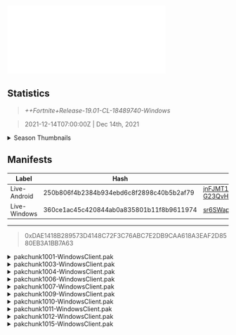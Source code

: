 <div style="pointer-events: none">
  <img style="pointer-events: none" src="https://raw.githubusercontent.com/Tectors/Archive/master/source/dependents/gen.19.01.svg" width="360" height="155">
<div>

## Statistics
> *++Fortnite+Release-19.01-CL-18489740-Windows*

> 2021-12-14T07:00:00Z | Dec 14th, 2021

<details>
  <summary>Season Thumbnails</summary>

  > Seasonal thumbnails are a season's normal ltms and their photos.

  | Name | ID |
  | - | - |
  | [Solo](https://raw.githubusercontent.com/Tectors/Archive/master/source/dependents/monthly-rotaton/playlist_defaultsolo_19_01.png) | Playlist_DefaultSolo |
  | [Duos](https://raw.githubusercontent.com/Tectors/Archive/master/source/dependents/monthly-rotaton/playlist_defaultduo_19_01.png) | Playlist_DefaultDuo |
  | [Trios](https://raw.githubusercontent.com/Tectors/Archive/master/source/dependents/monthly-rotaton/playlist_trios_19_01.png) | Playlist_Trios |
  | [Squads](https://raw.githubusercontent.com/Tectors/Archive/master/source/dependents/monthly-rotaton/playlist_defaultsquad_19_01.png) | Playlist_DefaultSquad |
</details>

## Manifests
| Label | Hash | Route |
| - | - | - |
| Live-Android | 250b806f4b2384b934ebd6c8f2898c40b5b2af79 | [jnFJMT1B6EpbulPJCU-G23QvHbASgg](https://github.com/Tectors/Archive/blob/master/manifests/jnFJMT1B6EpbulPJCU-G23QvHbASgg.manifest) |
| Live-Windows | 360ce1ac45c420844ab0a835801b11f8b9611974 | [sr6SWap2l2Th30T0yEu2Ux55PgJiJg](https://github.com/Tectors/Archive/blob/master/manifests/sr6SWap2l2Th30T0yEu2Ux55PgJiJg.manifest) |

---

> 0xDAE1418B289573D4148C72F3C76ABC7E2DB9CAA618A3EAF2D8580EB3A1BB7A63

<details>
  <summary>pakchunk1001-WindowsClient.pak</summary>

  > FortniteGame/Content/Paks/pakchunk1001-WindowsClient.pak

  > 0x906963083A5B3270887DEA346012E904A0E15FA9CB94269945EEB69926123D3B
  > 0882DAEC4F7823551C4955BA25B8AAC4

  <img src="https://raw.githubusercontent.com/Tectors/Archive/master/source/dependents/referred/SPID_333_RustyBoltCreature_ZGF9S.svg" width="100"> <img src="https://raw.githubusercontent.com/Tectors/Archive/master/source/dependents/referred/SPID_332_RustyBoltLogo_ZB1B0.svg" width="100"> <img src="https://raw.githubusercontent.com/Tectors/Archive/master/source/dependents/referred/Pickaxe_ID_721_RustyBoltSliceMale_V3A4N.svg" width="100"> <img src="https://raw.githubusercontent.com/Tectors/Archive/master/source/dependents/referred/Pickaxe_ID_720_RustyBoltMale_UZ5E5.svg" width="100"> <img src="https://raw.githubusercontent.com/Tectors/Archive/master/source/dependents/referred/Pickaxe_ID_719_RustyBoltFemale_0VJ7J.svg" width="100"> <img src="https://raw.githubusercontent.com/Tectors/Archive/master/source/dependents/referred/Glider_ID_333_RustyBolt_13IXR.svg" width="100"> <img src="https://raw.githubusercontent.com/Tectors/Archive/master/source/dependents/referred/EID_RustyBolt_ZMR13.svg" width="100"> <img src="https://raw.githubusercontent.com/Tectors/Archive/master/source/dependents/referred/CID_A_295_Athena_Commando_M_RustyBolt_FEHJ0.svg" width="100"> <img src="https://raw.githubusercontent.com/Tectors/Archive/master/source/dependents/referred/CID_A_294_Athena_Commando_F_RustyBolt_DB20X.svg" width="100"> <img src="https://raw.githubusercontent.com/Tectors/Archive/master/source/dependents/referred/BID_918_RustyBoltFemale_J4JW1.svg" width="100"> <img src="https://raw.githubusercontent.com/Tectors/Archive/master/source/dependents/referred/BID_917_RustyBoltMale_1DGTV.svg" width="100"> 
</details>

<details>
  <summary>pakchunk1003-WindowsClient.pak</summary>

  > FortniteGame/Content/Paks/pakchunk1003-WindowsClient.pak

  > 0xE48ED564DADDCFCA197739354D33422A4657A248A56D72C5CBB7503CF3E5A6EA
  > 419008D696C27533DFEDB08BE4F6C8F8

  <img src="https://raw.githubusercontent.com/Tectors/Archive/master/source/dependents/referred/CID_A_315_Athena_Commando_M_NightCapsule_B31L1.svg" width="100"> <img src="https://raw.githubusercontent.com/Tectors/Archive/master/source/dependents/referred/CID_A_314_Athena_Commando_F_NightCapsule_TAK2P.svg" width="100"> 
</details>

<details>
  <summary>pakchunk1004-WindowsClient.pak</summary>

  > FortniteGame/Content/Paks/pakchunk1004-WindowsClient.pak

  > 0x6D79682C95684A2DAE4DEEF672976C07CA409943CACE6C703C2D863E11C55619
  > 42FEDE262B530BFDC25D9E6B8684D1B7

  <img src="https://raw.githubusercontent.com/Tectors/Archive/master/source/dependents/referred/EID_Layers_BBZ49.svg" width="100"> 
</details>

<details>
  <summary>pakchunk1006-WindowsClient.pak</summary>

  > FortniteGame/Content/Paks/pakchunk1006-WindowsClient.pak

  > 0xA3D1A9D3C283FEF82ADD14EB51B7C6264EEB95F52A64CC6844A3E2C2F7559176
  > 5AD068EB1D56D87706E44EEB3198CF1B

  <img src="https://raw.githubusercontent.com/Tectors/Archive/master/source/dependents/referred/Wrap_431_Logarithm_F8CWD.svg" width="100"> <img src="https://raw.githubusercontent.com/Tectors/Archive/master/source/dependents/referred/EID_LogarithmWhoa_T3PF9.svg" width="100"> <img src="https://raw.githubusercontent.com/Tectors/Archive/master/source/dependents/referred/EID_LogarithmKick_NJVD8.svg" width="100"> 
</details>

<details>
  <summary>pakchunk1007-WindowsClient.pak</summary>

  > FortniteGame/Content/Paks/pakchunk1007-WindowsClient.pak

  > 0xDBD6DFBDA41C654B30177BEB1CC9ED2CA7E692758A0DFEB91426F16C98218AC8
  > 7F863227B67DD0D99A7A4BBEE0682666

  <img src="https://raw.githubusercontent.com/Tectors/Archive/master/source/dependents/referred/CID_A_323_Athena_Commando_M_BananaWinter.svg" width="100"> 
</details>

<details>
  <summary>pakchunk1009-WindowsClient.pak</summary>

  > FortniteGame/Content/Paks/pakchunk1009-WindowsClient.pak

  > 0x262891D3114D876D0244B0D637FB5F8DA7A8A36C9B029775850077EB8FE2B937
  > A062151202F2D5FCAD103D17B9300CE2

  </details>

<details>
  <summary>pakchunk1010-WindowsClient.pak</summary>

  > FortniteGame/Content/Paks/pakchunk1010-WindowsClient.pak

  > 0x445F6C4E1EE5DADA7ECA909BFCBA7759E31F044C6F9362D251B8A6D38C6C089A
  > A92DE306E5174C82739D774151D7B661

  <img src="https://raw.githubusercontent.com/Tectors/Archive/master/source/dependents/referred/Wrap_417_Guava_7J7EW.svg" width="100"> <img src="https://raw.githubusercontent.com/Tectors/Archive/master/source/dependents/referred/LSID_375_GuavaEvent_9GXE3.svg" width="100"> <img src="https://raw.githubusercontent.com/Tectors/Archive/master/source/dependents/referred/LSID_374_GuavaKey_IY0H9.svg" width="100"> 
</details>

<details>
  <summary>pakchunk1011-WindowsClient.pak</summary>

  > FortniteGame/Content/Paks/pakchunk1011-WindowsClient.pak

  > 0xDCA04AC413A2FF9D87D1F789FE28CAC511E4FA5175CC80F4B88A637744FBFC17
  > BA490514EFDA436A2679E381BD558AA3

  <img src="https://raw.githubusercontent.com/Tectors/Archive/master/source/dependents/referred/SPID_330_Haste_52NCD.svg" width="100"> <img src="https://raw.githubusercontent.com/Tectors/Archive/master/source/dependents/referred/EID_Haste1_T98Z9.svg" width="100"> <img src="https://raw.githubusercontent.com/Tectors/Archive/master/source/dependents/referred/CID_A_270_Athena_Commando_M_HasteDouble_8GQHC.svg" width="100"> <img src="https://raw.githubusercontent.com/Tectors/Archive/master/source/dependents/referred/CID_A_269_Athena_Commando_F_HasteStreet_B563I.svg" width="100"> <img src="https://raw.githubusercontent.com/Tectors/Archive/master/source/dependents/referred/BID_909_HasteMale_EPX5A.svg" width="100"> 
</details>

<details>
  <summary>pakchunk1012-WindowsClient.pak</summary>

  > FortniteGame/Content/Paks/pakchunk1012-WindowsClient.pak

  > 0x6540C8A83BC655CA4256E03787AEEF76455B6702EE0B4675CD7DF724BCA2E711
  > D2FAE1D098B2B4695EB59FAAD504798D

  <img src="https://raw.githubusercontent.com/Tectors/Archive/master/source/dependents/referred/Pickaxe_ID_727_LateralFemale_D9XJG.svg" width="100"> <img src="https://raw.githubusercontent.com/Tectors/Archive/master/source/dependents/referred/EID_Lateral_7QJD6.svg" width="100"> <img src="https://raw.githubusercontent.com/Tectors/Archive/master/source/dependents/referred/CID_A_317_Athena_Commando_F_Lateral_HIKN9.svg" width="100"> <img src="https://raw.githubusercontent.com/Tectors/Archive/master/source/dependents/referred/CID_A_316_Athena_Commando_M_Lateral_K8XD9.svg" width="100"> <img src="https://raw.githubusercontent.com/Tectors/Archive/master/source/dependents/referred/BID_925_LateralFemale_7RK0Z.svg" width="100"> <img src="https://raw.githubusercontent.com/Tectors/Archive/master/source/dependents/referred/BID_924_LateralMale_Y2INS.svg" width="100"> 
</details>

<details>
  <summary>pakchunk1015-WindowsClient.pak</summary>

  > FortniteGame/Content/Paks/pakchunk1015-WindowsClient.pak

  > 0x2133493C9C94132330F18AC193CF477CAC074C557A8C62491EDE03F149A96B12
  > EF7C5225BD60644B313ABEE69182A302

  <img src="https://raw.githubusercontent.com/Tectors/Archive/master/source/dependents/referred/Wrap_430_WinterLights.svg" width="100"> <img src="https://raw.githubusercontent.com/Tectors/Archive/master/source/dependents/referred/Wrap_429_HolidaySweater.svg" width="100"> <img src="https://raw.githubusercontent.com/Tectors/Archive/master/source/dependents/referred/Trails_ID_137_TurtleneckCrystal.svg" width="100"> <img src="https://raw.githubusercontent.com/Tectors/Archive/master/source/dependents/referred/SPID_346_Winterfest_2021.svg" width="100"> <img src="https://raw.githubusercontent.com/Tectors/Archive/master/source/dependents/referred/Pickaxe_ID_732_ShovelMale.svg" width="100"> <img src="https://raw.githubusercontent.com/Tectors/Archive/master/source/dependents/referred/Pickaxe_ID_731_ScholarFestiveFemale1h.svg" width="100"> <img src="https://raw.githubusercontent.com/Tectors/Archive/master/source/dependents/referred/MusicPack_117_WinterFest2021.svg" width="100"> <img src="https://raw.githubusercontent.com/Tectors/Archive/master/source/dependents/referred/LSID_393_WinterFest2021.svg" width="100"> <img src="https://raw.githubusercontent.com/Tectors/Archive/master/source/dependents/referred/Glider_ID_339_SnowboardGoldMale.svg" width="100"> <img src="https://raw.githubusercontent.com/Tectors/Archive/master/source/dependents/referred/Glider_ID_335_Logarithm_40QGL.svg" width="100"> <img src="https://raw.githubusercontent.com/Tectors/Archive/master/source/dependents/referred/Emoji_S19_AnimWinterFest2021.svg" width="100"> <img src="https://raw.githubusercontent.com/Tectors/Archive/master/source/dependents/referred/EID_EpicYarn.svg" width="100"> <img src="https://raw.githubusercontent.com/Tectors/Archive/master/source/dependents/referred/CID_A_310_Athena_Commando_F_ScholarFestive.svg" width="100"> <img src="https://raw.githubusercontent.com/Tectors/Archive/master/source/dependents/referred/BID_927_LlamaIce.svg" width="100"> 
</details>

